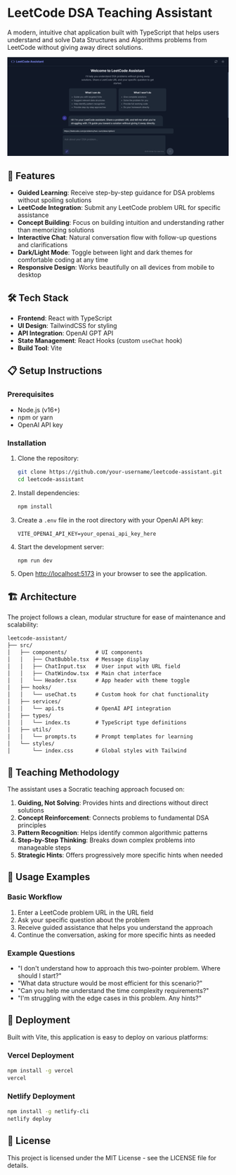 # LeetCode DSA Teaching Assistant

A modern, intuitive chat application built with TypeScript that helps users understand and solve Data Structures and Algorithms problems from LeetCode without giving away direct solutions.

![LeetCode Assistant Screenshot](./src/assets/image.png)

## 🚀 Features

- **Guided Learning**: Receive step-by-step guidance for DSA problems without spoiling solutions
- **LeetCode Integration**: Submit any LeetCode problem URL for specific assistance
- **Concept Building**: Focus on building intuition and understanding rather than memorizing solutions
- **Interactive Chat**: Natural conversation flow with follow-up questions and clarifications
- **Dark/Light Mode**: Toggle between light and dark themes for comfortable coding at any time
- **Responsive Design**: Works beautifully on all devices from mobile to desktop

## 🛠️ Tech Stack

- **Frontend**: React with TypeScript
- **UI Design**: TailwindCSS for styling
- **API Integration**: OpenAI GPT API
- **State Management**: React Hooks (custom `useChat` hook)
- **Build Tool**: Vite

## 📋 Setup Instructions

### Prerequisites

- Node.js (v16+)
- npm or yarn
- OpenAI API key

### Installation

1. Clone the repository:
   ```bash
   git clone https://github.com/your-username/leetcode-assistant.git
   cd leetcode-assistant
   ```

2. Install dependencies:
   ```bash
   npm install
   ```

3. Create a `.env` file in the root directory with your OpenAI API key:
   ```
   VITE_OPENAI_API_KEY=your_openai_api_key_here
   ```

4. Start the development server:
   ```bash
   npm run dev
   ```

5. Open [http://localhost:5173](http://localhost:5173) in your browser to see the application.

## 🏗️ Architecture

The project follows a clean, modular structure for ease of maintenance and scalability:

```
leetcode-assistant/
├── src/
│   ├── components/         # UI components
│   │   ├── ChatBubble.tsx  # Message display
│   │   ├── ChatInput.tsx   # User input with URL field
│   │   ├── ChatWindow.tsx  # Main chat interface
│   │   └── Header.tsx      # App header with theme toggle
│   ├── hooks/
│   │   └── useChat.ts      # Custom hook for chat functionality
│   ├── services/
│   │   └── api.ts          # OpenAI API integration
│   ├── types/
│   │   └── index.ts        # TypeScript type definitions
│   ├── utils/
│   │   └── prompts.ts      # Prompt templates for learning
│   └── styles/
│       └── index.css       # Global styles with Tailwind
```

## 🧠 Teaching Methodology

The assistant uses a Socratic teaching approach focused on:

1. **Guiding, Not Solving**: Provides hints and directions without direct solutions
2. **Concept Reinforcement**: Connects problems to fundamental DSA principles
3. **Pattern Recognition**: Helps identify common algorithmic patterns
4. **Step-by-Step Thinking**: Breaks down complex problems into manageable steps
5. **Strategic Hints**: Offers progressively more specific hints when needed

## 📱 Usage Examples

### Basic Workflow

1. Enter a LeetCode problem URL in the URL field
2. Ask your specific question about the problem
3. Receive guided assistance that helps you understand the approach
4. Continue the conversation, asking for more specific hints as needed

### Example Questions

- "I don't understand how to approach this two-pointer problem. Where should I start?"
- "What data structure would be most efficient for this scenario?"
- "Can you help me understand the time complexity requirements?"
- "I'm struggling with the edge cases in this problem. Any hints?"

## 🚢 Deployment

Built with Vite, this application is easy to deploy on various platforms:

### Vercel Deployment
```bash
npm install -g vercel
vercel
```

### Netlify Deployment
```bash
npm install -g netlify-cli
netlify deploy
```

## 📝 License

This project is licensed under the MIT License - see the LICENSE file for details.
